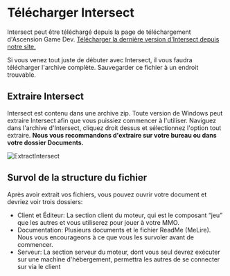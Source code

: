 # Télécharger Intersect
Intersect peut être téléchargé depuis la page de téléchargement d'Ascension Game Dev. [Télécharger la dernière version d'Intersect depuis notre site.](https://www.freemmorpgmaker.com/downloads/)

Si vous venez tout juste de débuter avec Intersect, il vous faudra télécharger l'archive complète. Sauvegarder ce fichier à un endroit trouvable.

## Extraire Intersect
Intersect est contenu dans une archive zip. Toute version de Windows peut extraire Intersect afin que vous puissiez commencer à l'utiliser. Naviguez dans l'archive d'Intersect, cliquez droit dessus et sélectionnez l'option tout extraire.
**Nous vous recommandons d'extraire sur votre bureau ou dans votre dossier Documents.**

![ExtractIntersect](http://www.ascensiongamedev.com/resources/filehost/db59c62b62d5d1611fce19338f4c40b9.gif)


## Survol de la structure du fichier
Après avoir extrait vos fichiers, vous pouvez ouvrir votre document et devriez voir trois dossiers:
- Client et Éditeur: La section client du moteur, qui est le composant “jeu” que les autres et vous utiliserez pour jouer à votre MMO.
- Documentation: Plusieurs documents et le fichier ReadMe (MeLire). Nous vous encourageons à ce que vous les survoler avant de commencer.
- Serveur: La section serveur du moteur, dont vous seul devrez exécuter sur une machine d'hébergement, permettra les autres de se connecter sur via le client
